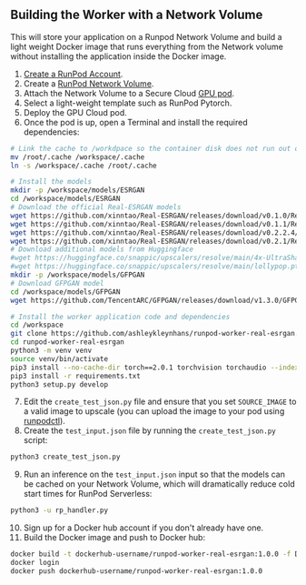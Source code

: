 ## Building the Worker with a Network Volume

This will store your application on a Runpod Network Volume and
build a light weight Docker image that runs everything
from the Network volume without installing the application
inside the Docker image.

1. [Create a RunPod Account](https://runpod.io?ref=2xxro4sy).
2. Create a [RunPod Network Volume](https://www.runpod.io/console/user/storage).
3. Attach the Network Volume to a Secure Cloud [GPU pod](https://www.runpod.io/console/gpu-secure-cloud).
4. Select a light-weight template such as RunPod Pytorch.
5. Deploy the GPU Cloud pod.
6. Once the pod is up, open a Terminal and install the required dependencies:
```bash
# Link the cache to /workdpace so the container disk does not run out of space
mv /root/.cache /workspace/.cache
ln -s /workspace/.cache /root/.cache

# Install the models
mkdir -p /workspace/models/ESRGAN
cd /workspace/models/ESRGAN
# Download the official Real-ESRGAN models
wget https://github.com/xinntao/Real-ESRGAN/releases/download/v0.1.0/RealESRGAN_x4plus.pth
wget https://github.com/xinntao/Real-ESRGAN/releases/download/v0.1.1/RealESRNet_x4plus.pth
wget https://github.com/xinntao/Real-ESRGAN/releases/download/v0.2.2.4/RealESRGAN_x4plus_anime_6B.pth
wget https://github.com/xinntao/Real-ESRGAN/releases/download/v0.2.1/RealESRGAN_x2plus.pth
# Download additional models from Huggingface
#wget https://huggingface.co/snappic/upscalers/resolve/main/4x-UltraSharp.pth
#wget https://huggingface.co/snappic/upscalers/resolve/main/lollypop.pth
mkdir -p /workspace/models/GFPGAN
# Download GFPGAN model
cd /workspace/models/GFPGAN
wget https://github.com/TencentARC/GFPGAN/releases/download/v1.3.0/GFPGANv1.3.pth

# Install the worker application code and dependencies
cd /workspace
git clone https://github.com/ashleykleynhans/runpod-worker-real-esrgan.git
cd runpod-worker-real-esrgan
python3 -m venv venv
source venv/bin/activate
pip3 install --no-cache-dir torch==2.0.1 torchvision torchaudio --index-url https://download.pytorch.org/whl/cu118
pip3 install -r requirements.txt
python3 setup.py develop
```
7. Edit the `create_test_json.py` file and ensure that you set `SOURCE_IMAGE` to
   a valid image to upscale (you can upload the image to your pod using
   [runpodctl](https://github.com/runpod/runpodctl/releases)).
8. Create the `test_input.json` file by running the `create_test_json.py` script:
```bash
python3 create_test_json.py
```
9. Run an inference on the `test_input.json` input so that the models can be cached on
   your Network Volume, which will dramatically reduce cold start times for RunPod Serverless:
```bash
python3 -u rp_handler.py
```
10. Sign up for a Docker hub account if you don't already have one.
11. Build the Docker image and push to Docker hub:
```bash
docker build -t dockerhub-username/runpod-worker-real-esrgan:1.0.0 -f Dockerfile.Network_Volume .
docker login
docker push dockerhub-username/runpod-worker-real-esrgan:1.0.0
```
